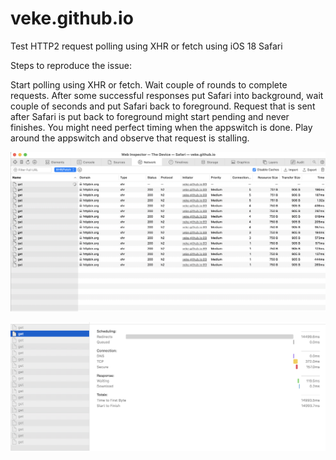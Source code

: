# veke.github.io
Test HTTP2 request polling using XHR or fetch using iOS 18 Safari

Steps to reproduce the issue:

Start polling using XHR or fetch.
Wait couple of rounds to complete requests.
After some successful responses put Safari into background, wait couple of seconds and put Safari back to foreground.
Request that is sent after Safari is put back to foreground might start pending and never finishes. 
You might need perfect timing when the appswitch is done. Play around the appswitch and observe that request is stalling.

![alt text](https://github.com/veke/veke.github.io/blob/main/pending.png)

![alt text](https://github.com/veke/veke.github.io/blob/main/pending2.png)
